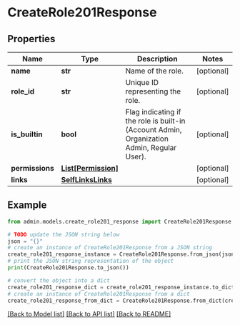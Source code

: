 # CreateRole201Response


## Properties

Name | Type | Description | Notes
------------ | ------------- | ------------- | -------------
**name** | **str** | Name of the role. | [optional] 
**role_id** | **str** | Unique ID representing the role. | [optional] 
**is_builtin** | **bool** | Flag indicating if the role is built-in (Account Admin, Organization Admin, Regular User). | [optional] 
**permissions** | [**List[Permission]**](Permission.md) |  | [optional] 
**links** | [**SelfLinksLinks**](SelfLinksLinks.md) |  | [optional] 

## Example

```python
from admin.models.create_role201_response import CreateRole201Response

# TODO update the JSON string below
json = "{}"
# create an instance of CreateRole201Response from a JSON string
create_role201_response_instance = CreateRole201Response.from_json(json)
# print the JSON string representation of the object
print(CreateRole201Response.to_json())

# convert the object into a dict
create_role201_response_dict = create_role201_response_instance.to_dict()
# create an instance of CreateRole201Response from a dict
create_role201_response_from_dict = CreateRole201Response.from_dict(create_role201_response_dict)
```
[[Back to Model list]](../README.md#documentation-for-models) [[Back to API list]](../README.md#documentation-for-api-endpoints) [[Back to README]](../README.md)



